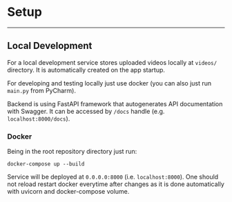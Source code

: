 # Setup
___

## Local Development
For a local development service stores uploaded videos locally at `videos/` directory.
It is automatically created on the app startup.

For developing and testing locally just use docker (you can also just run `main.py`
from PyCharm).

Backend is using FastAPI framework that autogenerates API documentation with Swagger.
It can be accessed by `/docs` handle (e.g. `localhost:8000/docs`).

### Docker
Being in the root repository directory just run:
```shell
docker-compose up --build
```
Service will be deployed at `0.0.0.0:8000` (i.e. `localhost:8000`). One should not 
reload restart docker everytime after changes as it is done automatically with uvicorn
and docker-compose volume.